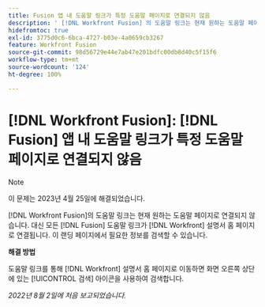 ```yaml
---
title: Fusion 앱 내 도움말 링크가 특정 도움말 페이지로 연결되지 않음
description: ' [!DNL Workfront Fusion] 의 도움말 링크는 현재 원하는 도움말 페이지로 연결되지 않습니다. 대신 모든 Fusion 도움말 링크가 Workfront 설명서 홈 페이지로 연결됩니다. 이 랜딩 페이지에서 필요한 정보를 검색할 수 있습니다.'
hidefromtoc: true
exl-id: 3775d0c6-6bca-4727-b03e-4a0659cb3267
feature: Workfront Fusion
source-git-commit: 98d56729e44e7ab47e201bdfc00db8d40c5f15f6
workflow-type: tm+mt
source-wordcount: '124'
ht-degree: 100%

---
```


# [!DNL Workfront Fusion]: [!DNL Fusion] 앱 내 도움말 링크가 특정 도움말 페이지로 연결되지 않음

>[!NOTE]
>
>이 문제는 2023년 4월 25일에 해결되었습니다.

[!DNL Workfront Fusion]의 도움말 링크는 현재 원하는 도움말 페이지로 연결되지 않습니다. 대신 모든 [!DNL Fusion] 도움말 링크가 [!DNL Workfront] 설명서 홈 페이지로 연결됩니다. 이 랜딩 페이지에서 필요한 정보를 검색할 수 있습니다.

**해결 방법**

도움말 링크를 통해 [!DNL Workfront] 설명서 홈 페이지로 이동하면 화면 오른쪽 상단에 있는 [!UICONTROL 검색] 아이콘을 사용하여 검색합니다.

_2022년 8월 2일에 처음 보고되었습니다._
